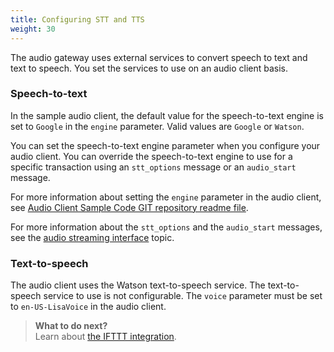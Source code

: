 ```yaml
---
title: Configuring STT and TTS
weight: 30
---
```

The audio gateway uses external services to convert speech to text and text to speech.  You set the services to use on an audio client basis.  

### Speech-to-text
In the sample audio client, the default value for the speech-to-text engine is set to `Google` in the `engine` parameter. Valid values are `Google` or `Watson`.

You can set the speech-to-text engine parameter when you configure your audio client.  You can override the speech-to-text engine to use for a specific transaction using an `stt_options` message or an `audio_start` message.

For more information about setting the `engine` parameter in the audio client, see [Audio Client Sample Code GIT repository readme file](https://github.com/Watson-Personal-Assistant/AudioClientSampleCodeJava).

For more information about the `stt_options` and the `audio_start` messages, see the [audio streaming interface]({{site.baseurl}}/audio/how_it_works_audio) topic.

### Text-to-speech
The audio client uses the Watson text-to-speech service.  The text-to-speech service to use is not configurable.  The `voice` parameter must be set to `en-US-LisaVoice` in the audio client.

> **What to do next?**<br/>
Learn about [the IFTTT integration]({{site.baseurl}}/ifttt/what-is-ifttt/).
